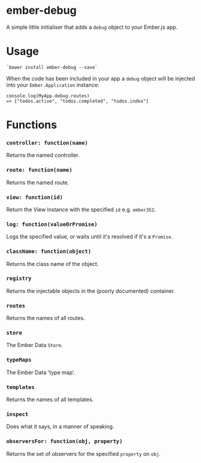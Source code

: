# ember-debug

A simple little initialiser that adds a `debug` object to your Ember.js app.

# Usage

    `bower install ember-debug --save`

When the code has been included in your app a `debug` object will be injected into your `Ember.Application` instance:

    console.log(MyApp.debug.routes)
    => ["todos.active", "todos.completed", "todos.index"]

# Functions

### `controller: function(name)`

Returns the named controller.

### `route: function(name)`

Returns the named route.

### `view: function(id)`

Return the View instance with the specified `id` e.g. `ember352`.

### `log: function(valueOrPromise)`

Logs the specified value, or waits until it's resolved if it's a `Promise`.

### `className: function(object)`

Returns the class name of the object.

### `registry`

Returns the injectable objects in the (poorly documented) container.

### `routes`

Returns the names of all routes.

### `store`

The Ember Data `Store`.

### `typeMaps`

The Ember Data 'type map'.

### `templates`

Returns the names of all templates.

### `inspect`

Does what it says, in a manner of speaking.

### `observersFor: function(obj, property)`

Returns the set of observers for the specified `property` on `obj`.
